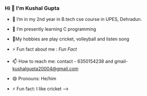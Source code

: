 ### Hi  👋 I'm Kushal Gupta


- 🔭 I’m in my 2nd year in B.tech cse course in UPES, Dehradun.
- 🌱 I’m presently learning  C programming 
- 💬My hobbies are play cricket, volleyball and listen song

- ⚡ Fun fact about me :   *Fun Fact*
- 📫 How to reach me: contact - 6350154238 and gmail- kushalgupta20004@gmail.com
- 😄 Pronouns: He/him
- ⚡ Fun fact: I like cricket 
-->
